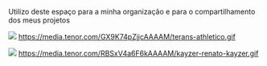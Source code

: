 Utilizo deste espaço para a minha organização e para o compartilhamento dos meus projetos






![](https://media.tenor.com/GX9K74pZjjcAAAAM/terans-athletico.gif)
https://media.tenor.com/GX9K74pZjjcAAAAM/terans-athletico.gif




![](https://media.tenor.com/RBSxV4a6F6kAAAAM/kayzer-renato-kayzer.gif)
https://media.tenor.com/RBSxV4a6F6kAAAAM/kayzer-renato-kayzer.gif
